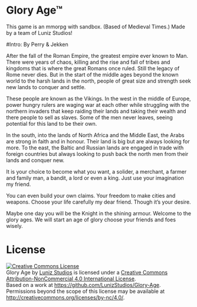 # Glory Age™
This game is an mmorpg with sandbox. (Based of Medieval Times.) Made by a team of Luniz Studios! 

#Intro:
By Perry & Jekken

After the fall of the Roman Empire, the greatest empire ever known to Man. There were years of chaos, killing and the rise and fall of tribes and kingdoms that is where the great Romans once ruled. Still the legacy of Rome never dies. But in the start of the middle ages beyond the known world to the harsh lands in the north, people of great size and strength seek new lands to conquer and settle.

These people are known as the Vikings. In the west in the middle of Europe, power hungry rulers are waging war at each other while struggling with the northern invaders that keep raiding their lands and taking their wealth and there people to sell as slaves. Some of the men never leaves, seeing potential for this land to be their own. 

In the south, into the lands of North Africa and the Middle East, the Arabs are strong in faith and in honour. Their land is big but are always looking for more. To the east, the Baltic and Russian lands are engaged in trade with foreign countries but always looking to push back the north men from their lands and conquer new.

It is your choice to become what you want, a solider, a merchant, a farmer and family man, a bandit, a lord or even a king. Just use your imagination my friend.

You can even build your own claims. Your freedom to make cities and weapons. Choose your life carefully my dear friend. Though it’s your desire.

Maybe one day you will be the Knight in the shining armour. Welcome to the glory ages.
We will start an age of glory choose your friends and foes wisely.


# License 
<a rel="license" href="http://creativecommons.org/licenses/by-nc/4.0/"><img alt="Creative Commons License" style="border-width:0" src="https://i.creativecommons.org/l/by-nc/4.0/88x31.png" /></a><br /><span xmlns:dct="http://purl.org/dc/terms/" property="dct:title">Glory Age</span> by <a xmlns:cc="http://creativecommons.org/ns#" href="https://github.com/LunizStudios/Glory-Age" property="cc:attributionName" rel="cc:attributionURL">Luniz Studios</a> is licensed under a <a rel="license" href="http://creativecommons.org/licenses/by-nc/4.0/">Creative Commons Attribution-NonCommercial 4.0 International License</a>.<br />Based on a work at <a xmlns:dct="http://purl.org/dc/terms/" href="https://github.com/LunizStudios/Glory-Age" rel="dct:source">https://github.com/LunizStudios/Glory-Age</a>.<br />Permissions beyond the scope of this license may be available at <a xmlns:cc="http://creativecommons.org/ns#" href="http://creativecommons.org/licenses/by-nc/4.0/" rel="cc:morePermissions">http://creativecommons.org/licenses/by-nc/4.0/</a>.
